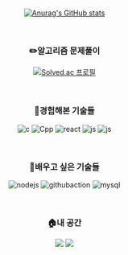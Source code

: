 <br>
<div align=center>
  
[![Anurag's GitHub stats](https://github-readme-stats.vercel.app/api?username=JeongHanO&show_icons=true)](https://github.com/anuraghazra/github-readme-stats)

<br>

### ✏️알고리즘 문제풀이

[![Solved.ac
프로필](http://mazassumnida.wtf/api/v2/generate_badge?boj=ojh980228)](https://solved.ac/ojh980228)

<br>

### 💪경험해본 기술들
![c](https://img.shields.io/badge/C-00599C?style=for-the-badge&logo=c&logoColor=white)
![Cpp](https://img.shields.io/badge/C%2B%2B-00599C?style=for-the-badge&logo=c%2B%2B&logoColor=white)
![react](https://img.shields.io/badge/React-20232A?style=for-the-badge&logo=react&logoColor=61DAFB)
![js](https://img.shields.io/badge/JavaScript-F7DF1E?style=for-the-badge&logo=JavaScript&logoColor=white)
![js](https://img.shields.io/badge/GIT-E44C30?style=for-the-badge&logo=git&logoColor=white)

<br>

### 👀배우고 싶은 기술들
![nodejs](https://img.shields.io/badge/Node.js-43853D?style=for-the-badge&logo=node.js&logoColor=white)
![githubaction](https://img.shields.io/badge/GitHub_Actions-2088FF?style=for-the-badge&logo=github-actions&logoColor=white)
![mysql](https://img.shields.io/badge/MySQL-005C84?style=for-the-badge&logo=mysql&logoColor=white)

<br>

### 🏠내 공간
<a href="https://github.com/JeongHanO"><img src="https://img.shields.io/badge/github-181717?style=flat-square&logo=github&logoColor=white"/></a>
<a href="https://velog.io/@jaedup"><img src="https://img.shields.io/badge/velog-20C997?style=flat-square&logo=velog&logoColor=white"/></a>

</div>
